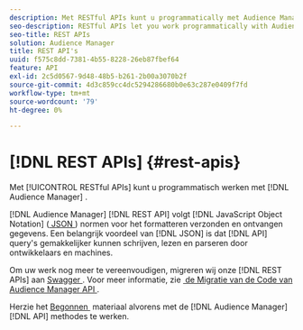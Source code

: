 ```yaml
---
description: Met RESTful APIs kunt u programmatically met Audience Manager werken.
seo-description: RESTful APIs let you work programmatically with Audience Manager.
seo-title: REST APIs
solution: Audience Manager
title: REST API's
uuid: f575c8dd-7381-4b55-8228-26eb87fbef64
feature: API
exl-id: 2c5d0567-9d48-48b5-b261-2b00a3070b2f
source-git-commit: 4d3c859cc4dc5294286680b0e63c287e0409f7fd
workflow-type: tm+mt
source-wordcount: '79'
ht-degree: 0%

---
```


# [!DNL REST APIs] {#rest-apis}

Met [!UICONTROL RESTful APIs] kunt u programmatisch werken met [!DNL Audience Manager] .

[!DNL Audience Manager] [!DNL REST API] volgt [!DNL JavaScript Object Notation] ([&#x200B; JSON &#x200B;](https://www.json.org/)) normen voor het formatteren verzonden en ontvangen gegevens. Een belangrijk voordeel van [!DNL JSON] is dat [!DNL API] query&#39;s gemakkelijker kunnen schrijven, lezen en parseren door ontwikkelaars en machines.

Om uw werk nog meer te vereenvoudigen, migreren wij onze [!DNL REST APIs] aan [&#x200B; Swagger &#x200B;](https://swagger.io/solutions/api-documentation/). Voor meer informatie, zie [&#x200B; de Migratie van de Code van Audience Manager API &#x200B;](/help/using/api/api-swagger-migration.md).

Herzie het [&#x200B; Begonnen &#x200B;](../../api/rest-api-main/aam-api-getting-started.md#getting-started-with-rest-apis) materiaal alvorens met de [!DNL Audience Manager] [!DNL API] methodes te werken.
